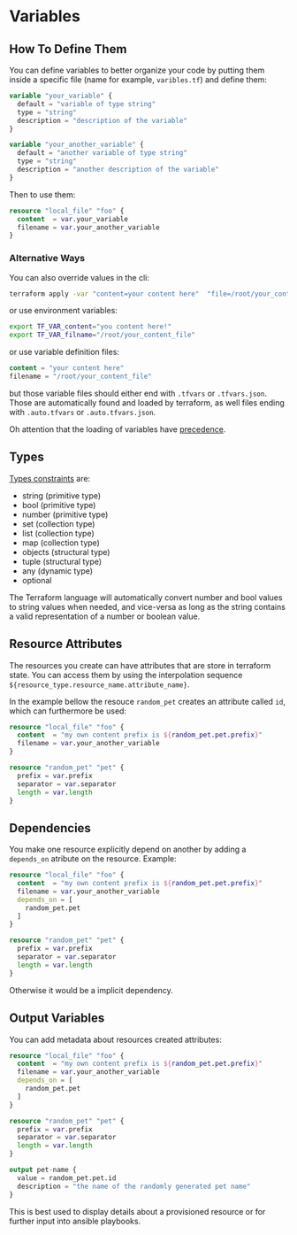 # Variables

## How To Define Them

You can define variables to better organize your code by putting them
inside a specific file (name for example, `varibles.tf`) and define them:

```terraform
variable "your_variable" {
  default = "variable of type string"
  type = "string"
  description = "description of the variable"
}

variable "your_another_variable" {
  default = "another variable of type string"
  type = "string"
  description = "another description of the variable"
}
```

Then to use them:

```terraform
resource "local_file" "foo" {
  content  = var.your_variable
  filename = var.your_another_variable
}
```

### Alternative Ways

You can also override values in the cli:

```bash
terraform apply -var "content=your content here"  "file=/root/your_content_file"
```

or use environment variables:

```bash
export TF_VAR_content="you content here!"
export TF_VAR_filname="/root/your_content_file"
```

or use variable definition files:

```terraform
content = "your content here"
filename = "/root/your_content_file"
```

but those variable files should either end with `.tfvars` or `.tfvars.json`.
Those are automatically found and loaded by terraform, as well files ending
with `.auto.tfvars` or `.auto.tfvars.json`.

Oh attention that the loading of variables have [precedence](https://developer.hashicorp.com/terraform/language/values/variables#variable-definition-precedence).

## Types

[Types constraints](https://developer.hashicorp.com/terraform/language/expressions/type-constraints) are:

- string (primitive type)
- bool (primitive type)
- number (primitive type)
- set (collection type)
- list (collection type)
- map (collection type)
- objects (structural type)
- tuple (structural type)
- any (dynamic type)
- optional

The Terraform language will automatically convert number and bool values
to string values when needed, and vice-versa as long as the string contains
a valid representation of a number or boolean value.

## Resource Attributes

The resources you create can have attributes that are store in terraform state.
You can access them by using the interpolation sequence `${resource_type.resource_name.attribute_name}`.

In the example bellow the resouce `random_pet` creates an attribute called
`id`, which can furthermore be used:

```terraform
resource "local_file" "foo" {
  content  = "my own content prefix is ${random_pet.pet.prefix}"
  filename = var.your_another_variable
}

resource "random_pet" "pet" {
  prefix = var.prefix
  separator = var.separator
  length = var.length
}
```

## Dependencies

You make one resource explicitly depend on another by adding a `depends_on` atribute
on the resource. Example:

```terraform
resource "local_file" "foo" {
  content  = "my own content prefix is ${random_pet.pet.prefix}"
  filename = var.your_another_variable
  depends_on = [
    random_pet.pet
  ]
}

resource "random_pet" "pet" {
  prefix = var.prefix
  separator = var.separator
  length = var.length
}
```

Otherwise it would be a implicit dependency.

## Output Variables

You can add metadata about resources created attributes:

```terraform
resource "local_file" "foo" {
  content  = "my own content prefix is ${random_pet.pet.prefix}"
  filename = var.your_another_variable
  depends_on = [
    random_pet.pet
  ]
}

resource "random_pet" "pet" {
  prefix = var.prefix
  separator = var.separator
  length = var.length
}

output pet-name {
  value = random_pet.pet.id
  description = "the name of the randomly generated pet name"
}
```

This is best used to display details about a provisioned resource
or for further input into ansible playbooks.
